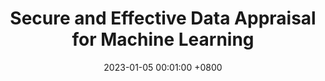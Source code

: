 ---
title:          "Secure and Effective Data Appraisal for Machine Learning"
date:           2023-01-05 00:01:00 +0800
selected:       true
pub:            "Arxiv"
pub_date:       "2023"
# abstract: >-
#   Cover image is a photo by Thomas Renaud on Unsplash. The abstract of the publication is meant to be a TLDR (very brief summary with 1~2 sentences) of your paper.
cover:          /assets/images/covers/dataapprisal.png
authors:
- Xu Ouyang
- Felix Xiaozhu Lin
- Yangfeng Ji
links:
  Paper: https://arxiv.org/pdf/2310.02373.pdf
---